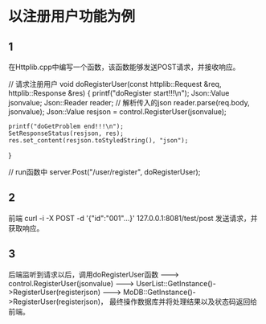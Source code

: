 # 以注册用户功能为例

## 1

在Httplib.cpp中编写一个函数，该函数能够发送POST请求，并接收响应。

// 请求注册用户
void doRegisterUser(const httplib::Request &req, httplib::Response &res)
{
    printf("doRegister start!!!\n");
    Json::Value jsonvalue;
    Json::Reader reader;
    // 解析传入的json
    reader.parse(req.body, jsonvalue);
    Json::Value resjson = control.RegisterUser(jsonvalue);

    printf("doGetProblem end!!!\n");
    SetResponseStatus(resjson, res);
    res.set_content(resjson.toStyledString(), "json");
}

// run函数中
server.Post("/user/register", doRegisterUser);

## 2

前端  curl -i -X POST -d '{"id":"001"...}' 127.0.0.1:8081/test/post 发送请求，并获取响应。

## 3

后端监听到请求以后，调用doRegisterUser函数
                  ---> control.RegisterUser(jsonvalue)
                  ---> UserList::GetInstance()->RegisterUser(registerjson)
                  ---> MoDB::GetInstance()->RegisterUser(registerjson)，
最终操作数据库并将处理结果以及状态码返回给前端。
